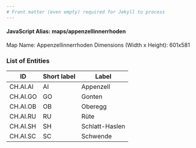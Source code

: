 ```yaml
---
# Front matter (even empty) required for Jekyll to process
---
```


#### JavaScript Alias: maps/appenzellinnerrhoden

Map Name: Appenzellinnerrhoden
Dimensions (Width x Height): 601x581

### List of Entities

| ID       | Short label | Label          |
| -------- | ----------- | -------------- |
|CH.AI.AI|AI|Appenzell|
|CH.AI.GO|GO|Gonten|
|CH.AI.OB|OB|Oberegg|
|CH.AI.RU|RU|Rüte|
|CH.AI.SH|SH|Schlatt-Haslen|
|CH.AI.SC|SC|Schwende|
